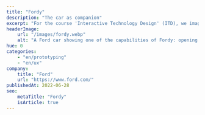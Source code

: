 ```yaml
---
title: "Fordy"
description: "The car as companion"
excerpt: "For the course 'Interactive Technology Design' (ITD), we imagined how a car would behave as a 'companion' with AI."
headerImage:
    url: "/images/fordy.webp"
    alt: "A Ford car showing one of the capabilities of Fordy: opening up the car in anticipation of the user."
hue: 0
categories:
    - "en/prototyping"
    - "en/ux"
company:
    title: "Ford"
    url: "https://www.ford.com/"
publishedAt: 2022-06-28
seo:
    metaTitle: "Fordy"
    isArticle: true
---
```

